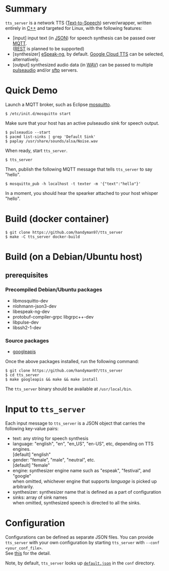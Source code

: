 # Summary

`tts_server` is a network TTS ([Text-to-Speech](https://en.wikipedia.org/wiki/Speech_synthesis)) server/wrapper,
written entirely in [C++](https://en.cppreference.com/w/cpp/11) and targeted for Linux,
with the following features:

- [input] input text (in [JSON](https://www.json.org)) for speech synthesis can be passed over [MQTT](https://mqtt.org/).  
  ([REST](https://en.wikipedia.org/wiki/Representational_state_transfer) is planned to be supported)
- [synthesizer] [eSpeak-ng](https://github.com/espeak-ng/espeak-ng), by default.
  [Google Cloud TTS](https://cloud.google.com/text-to-speech/docs/apis) can be selected, alternatively.
- [output] synthesized audio data (in [WAV](http://tools.ietf.org/html/rfc2361)) can be passed
  to multiple [pulseaudio](https://www.freedesktop.org/wiki/Software/PulseAudio/) and/or [sftp](https://en.wikipedia.org/wiki/SSH2) servers.

# Quick Demo

Launch a MQTT broker, such as Eclipse [mosquitto](https://mosquitto.org).

```
$ /etc/init.d/mosquitto start  
```

Make sure that your host has an active pulseaudio sink for speech output.

```
$ pulseaudio --start  
$ pacmd list-sinks | grep 'Default Sink'  
$ paplay /usr/share/sounds/alsa/Noise.wav
```

When ready, start `tts_server`.

```
$ tts_server
```

Then, publish the following MQTT message that tells `tts_server` to say "hello".

```
$ mosquitto_pub -h localhost -t texter -m '{"text":"hello"}'
```

In a moment, you should hear the spearker attached to your host whisper "hello".


# Build (docker container)

```
$ git clone https://github.com/handyman97/tts_server  
$ make -C tts_server docker-build
```

# Build (on a Debian/Ubuntu host)

## prerequisites

### Precompiled Debian/Ubuntu packages

- libmosquitto-dev
- nlohmann-json3-dev
- libespeak-ng-dev
- protobuf-compiler-grpc libgrpc++-dev
- libpulse-dev
- libssh2-1-dev

### Source packages

- [googleapis](https://github.com/googleapis/googleapis)


Once the above packages installed, run the following command:

```
$ git clone https://github.com/handyman97/tts_server  
$ cd tts_server  
$ make googleapis && make && make install  
```

The `tts_server` binary should be available at `/usr/local/bin`.

# Input to `tts_server`

Each input message to `tts_server` is a JSON object that carries the following key-value pairs:

- text: any string for speech synthesis
- language: "english", "en", "en_US", "en-US", etc, depending on TTS engines.  
  [default] "english"
- gender: "female", "male", "neutral", etc.  
  [default] "female"
- engine: synthesizer engine name such as "espeak", "festival", and "google"  
  when omitted, whichever engine that supports _language_ is picked up arbitrarily.
- synthesizer: synthesizer name that is defined as a part of configuration
- sinks: array of sink names  
  when omitted, synthesized speech is directed to all the sinks.

# Configuration

Configurations can be defined as separate JSON files.
You can provide `tts_server` with your own configuration by starting `tts_server` with `--conf <your_conf_file>`.  
See [this](https://github.com/handyman97/tts_server/tree/main/conf) for the detail.

Note, by default, `tts_server` looks up [`default.json`](../conf/default.json) in the `conf` directory.
